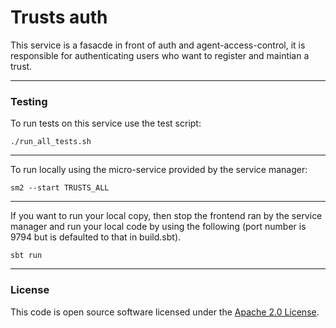 # Trusts auth

This service is a fasacde in front of auth and agent-access-control, it is responsible for authenticating users who want to register and maintian a trust.

---

### Testing

To run tests on this service use the test script:

```
./run_all_tests.sh
```

---

To run locally using the micro-service provided by the service manager:

```
sm2 --start TRUSTS_ALL
```

---

If you want to run your local copy, then stop the frontend ran by the service manager and run your local code by using the following (port number is 9794 but is defaulted to that in build.sbt).

`sbt run`

---

### License

This code is open source software licensed under the [Apache 2.0 License]("http://www.apache.org/licenses/LICENSE-2.0.html").
